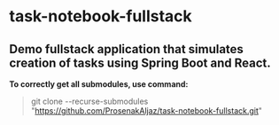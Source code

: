 # task-notebook-fullstack
## Demo fullstack application that simulates creation of tasks using Spring Boot and React.

__To correctly get all submodules, use command:__  
> git clone --recurse-submodules "https://github.com/ProsenakAljaz/task-notebook-fullstack.git"
